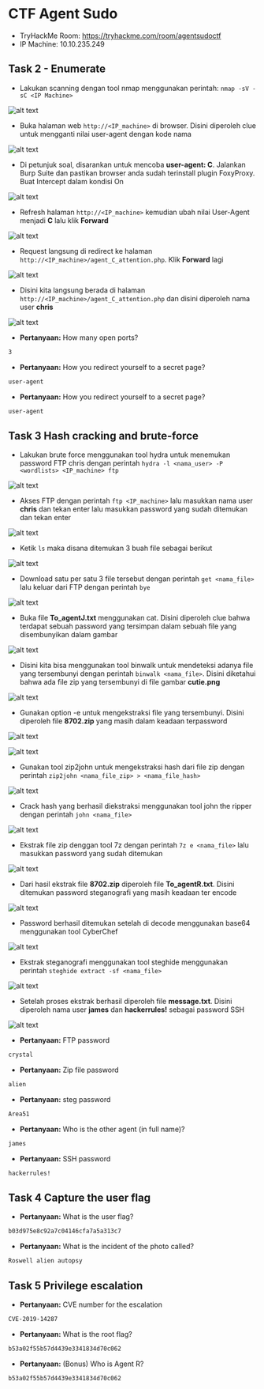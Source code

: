 # CTF Agent Sudo
- TryHackMe Room: https://tryhackme.com/room/agentsudoctf
- IP Machine: 10.10.235.249

## Task 2 - Enumerate 
- Lakukan scanning dengan tool nmap menggunakan perintah: `nmap -sV -sC <IP Machine>`

![alt text](https://github.com/rahardian-dwi-saputra/TryHackMe-WriteUps/blob/main/Agent%20Sudo/assets/as%201.JPG)

- Buka halaman web `http://<IP_machine>` di browser. Disini diperoleh clue untuk mengganti nilai user-agent dengan kode nama

![alt text](https://github.com/rahardian-dwi-saputra/TryHackMe-WriteUps/blob/main/Agent%20Sudo/assets/as%202.JPG)

- Di petunjuk soal, disarankan untuk mencoba **user-agent: C**. Jalankan Burp Suite dan pastikan browser anda sudah terinstall plugin FoxyProxy. Buat Intercept dalam kondisi On

![alt text](https://github.com/rahardian-dwi-saputra/TryHackMe-WriteUps/blob/main/Agent%20Sudo/assets/as%203.JPG)

- Refresh halaman `http://<IP_machine>` kemudian ubah nilai User-Agent menjadi **C** lalu klik **Forward**

![alt text](https://github.com/rahardian-dwi-saputra/TryHackMe-WriteUps/blob/main/Agent%20Sudo/assets/as%204.JPG)

- Request langsung di redirect ke halaman `http://<IP_machine>/agent_C_attention.php`. Klik **Forward** lagi

![alt text](https://github.com/rahardian-dwi-saputra/TryHackMe-WriteUps/blob/main/Agent%20Sudo/assets/as%205.JPG)

- Disini kita langsung berada di halaman `http://<IP_machine>/agent_C_attention.php` dan disini diperoleh nama user **chris**

![alt text](https://github.com/rahardian-dwi-saputra/TryHackMe-WriteUps/blob/main/Agent%20Sudo/assets/as%206.JPG)

- **Pertanyaan:** How many open ports?
```sh
3
```

- **Pertanyaan:** How you redirect yourself to a secret page?
```sh
user-agent
```

- **Pertanyaan:** How you redirect yourself to a secret page?
```sh
user-agent
```

## Task 3 Hash cracking and brute-force
- Lakukan brute force menggunakan tool hydra untuk menemukan password FTP chris dengan perintah `hydra -l <nama_user> -P <wordlists> <IP_machine> ftp`

![alt text](https://github.com/rahardian-dwi-saputra/TryHackMe-WriteUps/blob/main/Agent%20Sudo/assets/as%207.JPG)

- Akses FTP dengan perintah `ftp <IP_machine>` lalu masukkan nama user **chris** dan tekan enter lalu masukkan password yang sudah ditemukan dan tekan enter

![alt text](https://github.com/rahardian-dwi-saputra/TryHackMe-WriteUps/blob/main/Agent%20Sudo/assets/as%208.JPG)

- Ketik `ls` maka disana ditemukan 3 buah file sebagai berikut

![alt text](https://github.com/rahardian-dwi-saputra/TryHackMe-WriteUps/blob/main/Agent%20Sudo/assets/as%209.JPG)

- Download satu per satu 3 file tersebut dengan perintah `get <nama_file>` lalu keluar dari FTP dengan perintah `bye`

![alt text](https://github.com/rahardian-dwi-saputra/TryHackMe-WriteUps/blob/main/Agent%20Sudo/assets/as%2010.JPG)

- Buka file **To_agentJ.txt** menggunakan cat. Disini diperoleh clue bahwa terdapat sebuah password yang tersimpan dalam sebuah file yang disembunyikan dalam gambar

![alt text](https://github.com/rahardian-dwi-saputra/TryHackMe-WriteUps/blob/main/Agent%20Sudo/assets/as%2011.JPG)

- Disini kita bisa menggunakan tool binwalk untuk mendeteksi adanya file yang tersembunyi dengan perintah `binwalk <nama_file>`. Disini diketahui bahwa ada file zip yang tersembunyi di file gambar **cutie.png**

![alt text](https://github.com/rahardian-dwi-saputra/TryHackMe-WriteUps/blob/main/Agent%20Sudo/assets/as%2012.JPG)

- Gunakan option -e untuk mengekstraksi file yang tersembunyi. Disini diperoleh file **8702.zip** yang masih dalam keadaan terpassword

![alt text](https://github.com/rahardian-dwi-saputra/TryHackMe-WriteUps/blob/main/Agent%20Sudo/assets/as%2013.JPG)

![alt text](https://github.com/rahardian-dwi-saputra/TryHackMe-WriteUps/blob/main/Agent%20Sudo/assets/as%2014.JPG)

- Gunakan tool zip2john untuk mengekstraksi hash dari file zip dengan perintah `zip2john <nama_file_zip> > <nama_file_hash>`

![alt text](https://github.com/rahardian-dwi-saputra/TryHackMe-WriteUps/blob/main/Agent%20Sudo/assets/as%2015.JPG)

- Crack hash yang berhasil diekstraksi menggunakan tool john the ripper dengan perintah `john <nama_file>`

![alt text](https://github.com/rahardian-dwi-saputra/TryHackMe-WriteUps/blob/main/Agent%20Sudo/assets/as%2016.JPG)

- Ekstrak file zip denggan tool 7z dengan perintah `7z e <nama_file>` lalu masukkan password yang sudah ditemukan

![alt text](https://github.com/rahardian-dwi-saputra/TryHackMe-WriteUps/blob/main/Agent%20Sudo/assets/as%2017.JPG)

- Dari hasil ekstrak file **8702.zip** diperoleh file **To_agentR.txt**. Disini ditemukan password steganografi yang masih keadaan ter encode

![alt text](https://github.com/rahardian-dwi-saputra/TryHackMe-WriteUps/blob/main/Agent%20Sudo/assets/as%2018.JPG)

- Password berhasil ditemukan setelah di decode menggunakan base64 menggunakan tool CyberChef

![alt text](https://github.com/rahardian-dwi-saputra/TryHackMe-WriteUps/blob/main/Agent%20Sudo/assets/as%2019.JPG)

- Ekstrak steganografi menggunakan tool steghide menggunakan perintah `steghide extract -sf <nama_file>`

![alt text](https://github.com/rahardian-dwi-saputra/TryHackMe-WriteUps/blob/main/Agent%20Sudo/assets/as%2020.JPG)

- Setelah proses ekstrak berhasil diperoleh file **message.txt**. Disini diperoleh nama user **james** dan **hackerrules!** sebagai password SSH   

![alt text](https://github.com/rahardian-dwi-saputra/TryHackMe-WriteUps/blob/main/Agent%20Sudo/assets/as%2021.JPG)

- **Pertanyaan:** FTP password
```sh
crystal
```

- **Pertanyaan:** Zip file password
```sh
alien
```

- **Pertanyaan:** steg password
```sh
Area51
```

- **Pertanyaan:** Who is the other agent (in full name)?
```sh
james
```

- **Pertanyaan:** SSH password
```sh
hackerrules!
```

## Task 4 Capture the user flag


- **Pertanyaan:** What is the user flag?
```sh
b03d975e8c92a7c04146cfa7a5a313c7
```

- **Pertanyaan:** What is the incident of the photo called?
```sh
Roswell alien autopsy
```

## Task 5 Privilege escalation 


- **Pertanyaan:** CVE number for the escalation 
```sh
CVE-2019-14287
```

- **Pertanyaan:** What is the root flag?
```sh
b53a02f55b57d4439e3341834d70c062
```

- **Pertanyaan:** (Bonus) Who is Agent R?
```sh
b53a02f55b57d4439e3341834d70c062
```